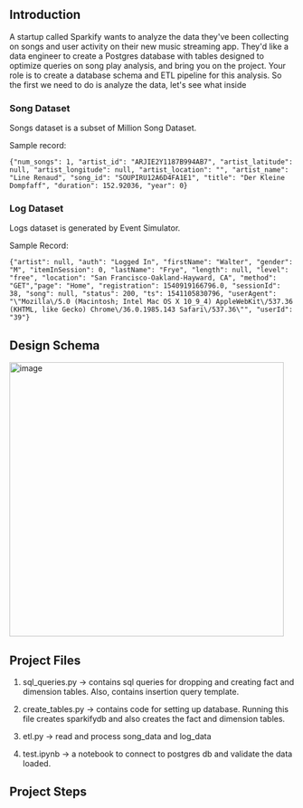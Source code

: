 
## Introduction
A startup called Sparkify wants to analyze the data they've been collecting on songs and user activity on their new music streaming app. They'd like a data engineer to create a Postgres database with tables designed to optimize queries on song play analysis, and bring you on the project. Your role is to create a database schema and ETL pipeline for this analysis. So the first we need to do is analyze the data, let's see what inside

### Song Dataset
Songs dataset is a subset of Million Song Dataset.

Sample record:

```{"num_songs": 1, "artist_id": "ARJIE2Y1187B994AB7", "artist_latitude": null, "artist_longitude": null, "artist_location": "", "artist_name": "Line Renaud", "song_id": "SOUPIRU12A6D4FA1E1", "title": "Der Kleine Dompfaff", "duration": 152.92036, "year": 0}```

### Log Dataset
Logs dataset is generated by Event Simulator.

Sample Record:

```{"artist": null, "auth": "Logged In", "firstName": "Walter", "gender": "M", "itemInSession": 0, "lastName": "Frye", "length": null, "level": "free", "location": "San Francisco-Oakland-Hayward, CA", "method": "GET","page": "Home", "registration": 1540919166796.0, "sessionId": 38, "song": null, "status": 200, "ts": 1541105830796, "userAgent": "\"Mozilla\/5.0 (Macintosh; Intel Mac OS X 10_9_4) AppleWebKit\/537.36 (KHTML, like Gecko) Chrome\/36.0.1985.143 Safari\/537.36\"", "userId": "39"}```

## Design Schema
<img width="485" alt="image" src="https://user-images.githubusercontent.com/69694512/212037266-bd1c4a2e-ded5-48a5-a894-fdfd8c2784fe.png">

## Project Files
1. sql_queries.py -> contains sql queries for dropping and creating fact and dimension tables. Also, contains insertion query template.

2. create_tables.py -> contains code for setting up database. Running this file creates sparkifydb and also creates the fact and dimension tables.

3. etl.py -> read and process song_data and log_data

4. test.ipynb -> a notebook to connect to postgres db and validate the data loaded.

## Project Steps

